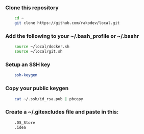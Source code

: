 ### Clone this repository
```bash
    cd ~
    git clone https://github.com/rakodev/local.git
```

### Add the following to your ~/.bash_profile or ~/.bashr
```bash
    source ~/local/docker.sh
    source ~/local/git.sh
```

### Setup an SSH key
```bash
    ssh-keygen
```

### Copy your public keygen
```bash
    cat ~/.ssh/id_rsa.pub | pbcopy
```

### Create a ~/.gitexcludes file and paste in this:
```bash
    .DS_Store
    .idea
```

